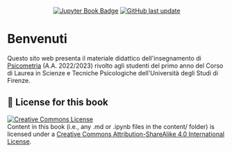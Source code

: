 <div align="center">

<a target="_blank" rel="noopener noreferrer" href="https://ccaudek.github.io/ds4psy_2023">![Jupyter Book Badge](https://jupyterbook.org/badge.svg)</a> <a target="_blank" rel="noopener noreferrer" href="https://github.com/ccaudek/ds4psy_2023">![GitHub last update](https://img.shields.io/github/last-commit/ccaudek/ds4psy_2023?color=blue&label=last%20update)</a>

</div>

# Benvenuti

Questo sito web presenta il materiale didattico dell'insegnamento di [Psicometria](https://www.unifi.it/index.php?module=ofform2&mode=1&cmd=3&AA=2019&afId=523562) (A.A. 2022/2023) rivolto agli studenti del primo anno del Corso di Laurea in Scienze e Tecniche Psicologiche dell'Università degli Studi di Firenze.

## 🎫 License for this book

<a rel="license" target="_blank" rel="noopener noreferrer" href="http://creativecommons.org/licenses/by-sa/4.0/"><img alt="Creative Commons License" style="border-width:0" src="https://i.creativecommons.org/l/by-sa/4.0/88x31.png" /></a><br />
Content in this book (i.e., any .md or .ipynb files in the content/ folder) is licensed under a <a rel="license" target="_blank" rel="noopener noreferrer" href="http://creativecommons.org/licenses/by-sa/4.0/">Creative Commons Attribution-ShareAlike 4.0 International License</a>.
